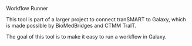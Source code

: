 Workflow Runner


This tool is part of a larger project to connect tranSMART to Galaxy, which is made possible by BioMedBridges and CTMM TraIT.

The goal of this tool is to make it easy to run a workflow in Galaxy.
